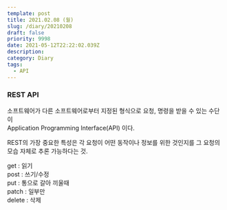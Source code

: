 ```yaml
---
template: post
title: 2021.02.08 (월)
slug: /diary/20210208
draft: false
priority: 9998
date: 2021-05-12T22:22:02.039Z
description:
category: Diary
tags:
  - API
---
```


### REST API

소프트웨어가 다른 소프트웨어로부터
지정된 형식으로 요청, 명령을 받을 수 있는 수단이  
Application Programming Interface(API) 이다.

REST의 가장 중요한 특성은
각 요청이 어떤 동작이나 정보를 위한 것인지를
그 요청의 모습 자체로 추론 가능하다는 것.

get : 읽기  
post : 쓰기/수정  
put : 통으로 갈아 끼울때  
patch : 일부만  
delete : 삭제
